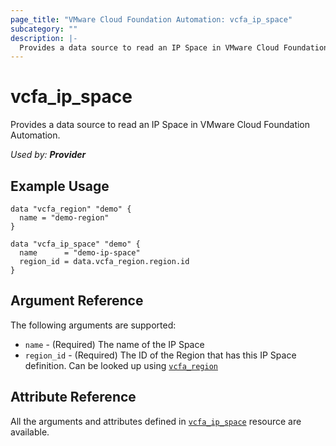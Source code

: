 ```yaml
---
page_title: "VMware Cloud Foundation Automation: vcfa_ip_space"
subcategory: ""
description: |-
  Provides a data source to read an IP Space in VMware Cloud Foundation Automation.
---
```


# vcfa_ip_space

Provides a data source to read an IP Space in VMware Cloud Foundation Automation.

_Used by: **Provider**_

## Example Usage

```hcl
data "vcfa_region" "demo" {
  name = "demo-region"
}

data "vcfa_ip_space" "demo" {
  name      = "demo-ip-space"
  region_id = data.vcfa_region.region.id
}
```

## Argument Reference

The following arguments are supported:

- `name` - (Required) The name of the IP Space
- `region_id` - (Required) The ID of the Region that has this IP Space definition. Can be looked up using
  [`vcfa_region`](/providers/vmware/vcfa/latest/docs/data-sources/region)

## Attribute Reference

All the arguments and attributes defined in
[`vcfa_ip_space`](/providers/vmware/vcfa/latest/docs/resources/ip_space) resource are available.
